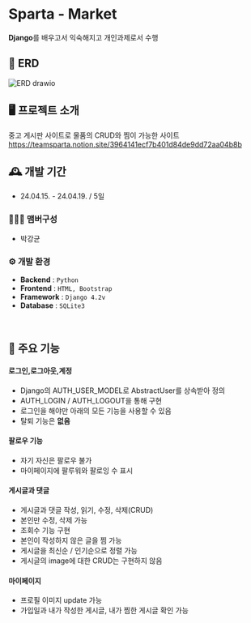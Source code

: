 # Sparta - Market
**Django**를 배우고서 익숙해지고 개인과제로서 수행

## 📑 ERD
![ERD drawio](https://github.com/pkg0203/SpartaMarket/assets/141356379/8d58cfa6-90c2-458e-ba43-a1417af9e413)


## 🖥️ 프로젝트 소개
중고 게시판 사이트로 물품의 CRUD와 찜이 가능한 사이트
https://teamsparta.notion.site/3964141ecf7b401d84de9dd72aa04b8b
<br>

## 🕰️ 개발 기간
* 24.04.15. - 24.04.19. / 5일

### 🧑‍🤝‍🧑 맴버구성 
* 박강균


### ⚙️ 개발 환경
- **Backend** : `Python`
- **Frontend** : `HTML, Bootstrap`
- **Framework** : `Django 4.2v`
- **Database** : `SQLite3`
<br>



## 📌 주요 기능
#### 로그인,로그아웃,계정
- Django의 AUTH_USER_MODEL로 AbstractUser를 상속받아 정의
- AUTH_LOGIN / AUTH_LOGOUT을 통해 구현
- 로그인을 해야만 아래의 모든 기능을 사용할 수 있음
- 탈퇴 기능은 **없음**
#### 팔로우 기능
- 자기 자신은 팔로우 불가
- 마이페이지에 팔루워와 팔로잉 수 표시
#### 게시글과 댓글
- 게시글과 댓글 작성, 읽기, 수정, 삭제(CRUD)
- 본인만 수정, 삭제 가능
- 조회수 기능 구현
- 본인이 작성하지 않은 글을 찜 가능
- 게시글을 최신순 / 인기순으로 정렬 가능
- 게시글의 image에 대한 CRUD는 구현하지 않음
#### 마이페이지
- 프로필 이미지 update 가능
- 가입일과 내가 작성한 게시글, 내가 찜한 게시글 확인 가능

